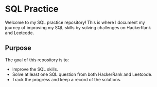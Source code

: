 # SQL Practice

Welcome to my SQL practice repository! This is where I document my journey of improving my SQL skills by solving challenges on HackerRank and Leetcode.

## Purpose

The goal of this repository is to:

- Improve the SQL skills.
- Solve at least one SQL question from both HackerRank and Leetcode.
- Track the progress and keep a record of the solutions.
